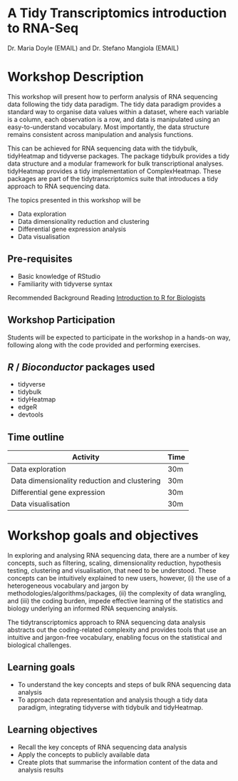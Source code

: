 # A Tidy Transcriptomics introduction to RNA-Seq

Dr. Maria Doyle (EMAIL) and Dr. Stefano Mangiola (EMAIL)

# Workshop Description

This workshop will present how to perform analysis of RNA sequencing data following the tidy data paradigm. The tidy data paradigm provides a standard way to organise data values within a dataset, where each variable is a column, each observation is a row, and data is manipulated using an easy-to-understand vocabulary. Most importantly, the data structure remains consistent across manipulation and analysis functions. 

This can be achieved for RNA sequencing data with the tidybulk, tidyHeatmap and tidyverse packages. The package tidybulk provides a tidy data structure and a modular framework for bulk transcriptional analyses. tidyHeatmap provides a tidy implementation of ComplexHeatmap. These packages are part of the tidytranscriptomics suite that introduces a tidy approach to RNA sequencing data.

The topics presented in this workshop will be

- Data exploration
- Data dimensionality reduction and clustering
- Differential gene expression analysis 
- Data visualisation

## Pre-requisites

* Basic knowledge of RStudio
* Familiarity with tidyverse syntax

Recommended Background Reading 
[Introduction to R for Biologists](https://mblue9.github.io/r-intro-biologists/intro_r_biologists.html)

## Workshop Participation

Students will be expected to participate in the workshop in a hands-on way, following along with the code provided and performing  exercises.

## _R_ / _Bioconductor_ packages used

* tidyverse
* tidybulk
* tidyHeatmap
* edgeR
* devtools

## Time outline

| Activity                                     | Time |
|----------------------------------------------|------|
| Data exploration                             | 30m  |
| Data dimensionality reduction and clustering | 30m  |
| Differential gene expression                 | 30m  |
| Data visualisation                           | 30m  |

# Workshop goals and objectives

In exploring and analysing RNA sequencing data, there are a number of key concepts, such as filtering, scaling, dimensionality reduction, hypothesis testing, clustering and visualisation, that need to be understood. These concepts can be intuitively explained to new users, however, (i) the use of a heterogeneous vocabulary and jargon by methodologies/algorithms/packages, (ii) the complexity of data wrangling, and (iii) the coding burden, impede effective learning of the statistics and biology underlying an informed RNA sequencing analysis. 

The tidytranscriptomics approach to RNA sequencing data analysis abstracts out the coding-related complexity and provides tools that use an intuitive and jargon-free vocabulary, enabling focus on the statistical and biological challenges.

## Learning goals

* To understand the key concepts and steps of bulk RNA sequencing data analysis
* To approach data representation and analysis though a tidy data paradigm, integrating tidyverse with tidybulk and tidyHeatmap.

## Learning objectives

* Recall the key concepts of RNA sequencing data analysis
* Apply the concepts to publicly available data
* Create plots that summarise the information content of the data and analysis results
